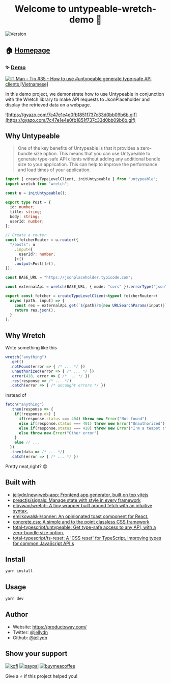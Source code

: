 <h1 align="center">Welcome to untypeable-wretch-demo 👋</h1>
<p>
  <img alt="Version" src="https://img.shields.io/badge/version-0.0.1-blue.svg?cacheSeconds=2592000" />
</p>

## 🏠 [Homepage](https://github.com/jellydn/next-app-starter)

### ✨ [Demo](https://untypeable-demo.productsway.com/)

[![IT Man - Tip #35 - How to use #untypeable generate type-safe API clients [Vietnamese]](https://i.ytimg.com/vi/spfXOEeZpR0/hqdefault.jpg)](https://www.youtube.com/watch?v=spfXOEeZpR0)

In this demo project, we demonstrate how to use Untypeable in conjunction with the Wretch library to make API requests to JsonPlaceholder and display the retrieved data on a webpage.

![https://gyazo.com/7c47e1e4e0fb1851f737c33d0bb09b6b.gif](https://gyazo.com/7c47e1e4e0fb1851f737c33d0bb09b6b.gif)

## Why Untypeable

> One of the key benefits of Untypeable is that it provides a zero-bundle size option. This means that you can use Untypeable to generate type-safe API clients without adding any additional bundle size to your application. This can help to improve the performance and load times of your application.

```typescript
import { createTypeLevelClient, initUntypeable } from "untypeable";
import wretch from "wretch";

const u = initUntypeable();

export type Post = {
  id: number;
  title: string;
  body: string;
  userId: number;
};

// Create a router
const fetcherRouter = u.router({
  "/posts": u
    .input<{
      userId?: number;
    }>()
    .output<Post[]>(),
});

const BASE_URL = "https://jsonplaceholder.typicode.com";

const externalApi = wretch(BASE_URL, { mode: "cors" }).errorType("json");

export const fetcher = createTypeLevelClient<typeof fetcherRouter>(
  async (path, input) => {
    const res = externalApi.get(`${path}?${new URLSearchParams(input)}`);
    return res.json();
  }
);
```

## Why Wretch

Write something like this

```typescript
wretch("anything")
  .get()
  .notFound(error => { /* ... */ })
  .unauthorized(error => { /* ... */ })
  .error(418, error => { /* ... */ })
  .res(response => /* ... */)
  .catch(error => { /* uncaught errors */ })
```

instead of

```typescript
fetch("anything")
  .then(response => {
    if(!response.ok) {
      if(response.status === 404) throw new Error("Not found")
      else if(response.status === 401) throw new Error("Unauthorized")
      else if(response.status === 418) throw new Error("I'm a teapot !")
      else throw new Error("Other error")
    }
    else // ...
  })
  .then(data => /* ... */)
  .catch(error => { /* ... */ })
```

Pretty neat,right? 😍

## Built with

- [jellydn/new-web-app: Frontend app generator, built on top vitejs](https://github.com/jellydn/new-web-app)
- [preactjs/signals: Manage state with style in every framework](https://github.com/preactjs/signals)
- [elbywan/wretch: A tiny wrapper built around fetch with an intuitive syntax.](https://github.com/elbywan/wretch)
- [emilkowalski/sonner: An opinionated toast component for React.](https://github.com/emilkowalski/sonner)
- [concrete.css: A simple and to the point classless CSS framework](https://concrete.style/)
- [total-typescript/untypeable: Get type-safe access to any API, with a zero-bundle size option.](https://github.com/total-typescript/untypeable)
- [total-typescript/ts-reset: A 'CSS reset' for TypeScript, improving types for common JavaScript API's](https://github.com/total-typescript/ts-reset)

## Install

```sh
yarn install
```

## Usage

```sh
yarn dev
```

## Author

- Website: https://productsway.com/
- Twitter: [@jellydn](https://twitter.com/jellydn)
- Github: [@jellydn](https://github.com/jellydn)

## Show your support

[![kofi](https://img.shields.io/badge/Ko--fi-F16061?style=for-the-badge&logo=ko-fi&logoColor=white)](https://ko-fi.com/dunghd)
[![paypal](https://img.shields.io/badge/PayPal-00457C?style=for-the-badge&logo=paypal&logoColor=white)](https://paypal.me/dunghd)
[![buymeacoffee](https://img.shields.io/badge/Buy_Me_A_Coffee-FFDD00?style=for-the-badge&logo=buy-me-a-coffee&logoColor=black)](https://www.buymeacoffee.com/dunghd)

Give a ⭐️ if this project helped you!
